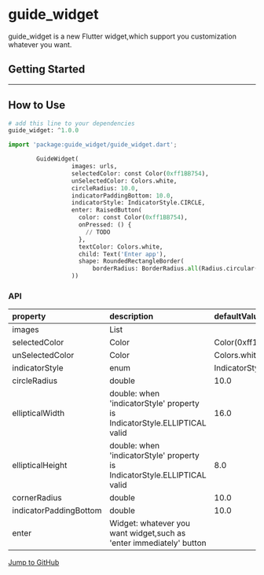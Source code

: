 # guide_widget

guide_widget is a new Flutter widget,which support you customization whatever you want.

## Getting Started

------

## How to Use

```python
# add this line to your dependencies
guide_widget: ^1.0.0
```

```python
import 'package:guide_widget/guide_widget.dart';

```

```python
        GuideWidget(
                  images: urls,
                  selectedColor: const Color(0xff1BB754),
                  unSelectedColor: Colors.white,
                  circleRadius: 10.0,
                  indicatorPaddingBottom: 10.0,
                  indicatorStyle: IndicatorStyle.CIRCLE,
                  enter: RaisedButton(
                    color: const Color(0xff1BB754),
                    onPressed: () {
                      // TODO 
                    },
                    textColor: Colors.white,
                    child: Text('Enter app'),
                    shape: RoundedRectangleBorder(
                        borderRadius: BorderRadius.all(Radius.circular(8))),
                  ))
```
### API

| property        | description  |defaultValue
| :--------   | :-----  |:-----
| images     | List<String>    |
| selectedColor        | Color |Color(0xff1BB754)
| unSelectedColor        | Color |Colors.white
| indicatorStyle        | enum |IndicatorStyle.CIRCLE
| circleRadius        | double |10.0
| ellipticalWidth        | double: when 'indicatorStyle' property is IndicatorStyle.ELLIPTICAL valid|16.0
| ellipticalHeight       | double: when 'indicatorStyle' property is IndicatorStyle.ELLIPTICAL valid  |8.0
| cornerRadius        | double  |10.0
| indicatorPaddingBottom        | double  |10.0
| enter        | Widget: whatever you want widget,such as 'enter immediately' button |

[Jump to GitHub](https://github.com/manburenshenglu/guide_widget)
 
